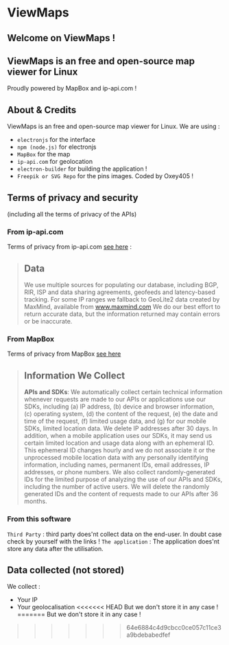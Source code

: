 # ViewMaps
## Welcome on ViewMaps !
## ViewMaps is an free and open-source map viewer for Linux
Proudly powered by MapBox and ip-api.com !
## About & Credits
ViewMaps is an free and open-source map viewer for Linux.
We are using : 
* `electronjs` for the interface
* `npm (node.js)` for electronjs
* `MapBox` for the map
* `ip-api.com` for geolocation
* `electron-builder` for building the application !
* `Freepik or SVG Repo` for the pins images. 
Coded by Oxey405 !
## Terms of privacy and security
(including all the terms of privacy of the APIs)
### From ip-api.com
Terms of privacy from ip-api.com [see here](https://ip-api.com/docs/legal) : 
> ## Data
> We use multiple sources for populating our database, including BGP, RIR, ISP
> and data sharing agreements, geofeeds and latency-based tracking.
> For some IP ranges we fallback to GeoLite2 data created by MaxMind, available from www.maxmind.com
> We do our best effort to return accurate data, but the information returned may contain errors or be inaccurate.
### From MapBox
Terms of privacy from MapBox [see here](https://www.mapbox.com/legal/privacy)
> ## Information We Collect
> **APIs and SDKs**: We automatically collect certain technical information whenever requests are made to our APIs or applications use our SDKs, including (a) IP address, (b) device and browser information, (c) operating system, (d) the content of the request, (e) the date and time of the request, (f) limited usage data, and (g) for our mobile SDKs, limited location data. We delete IP addresses after 30 days. In addition, when a mobile application uses our SDKs, it may send us certain limited location and usage data along with an ephemeral ID. This ephemeral ID changes hourly and we do not associate it or the unprocessed mobile location data with any personally identifying information, including names, permanent IDs, email addresses, IP addresses, or phone numbers. We also collect randomly-generated IDs for the limited purpose of analyzing the use of our APIs and SDKs, including the number of active users. We will delete the randomly generated IDs and the content of requests made to our APIs after 36 months.
### From this software
`Third Party` : third party does'nt collect data on the end-user. In doubt case check by yourself with the links !
`The application` : The application does'nt store any data after the utilisation.
## Data collected (not stored)
We collect :
* Your IP
* Your geolocalisation
<<<<<<< HEAD
But we don't store it in any case !
=======
But we don't store it in any case !
>>>>>>> 64e6884c4d9cbcc0ce057c11ce3a9bdebabedfef
